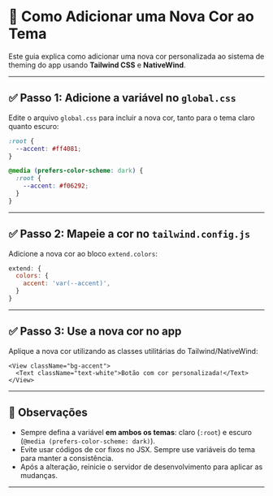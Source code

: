# 🎨 Como Adicionar uma Nova Cor ao Tema

Este guia explica como adicionar uma nova cor personalizada ao sistema de theming do app usando **Tailwind CSS** e **NativeWind**.

---

## ✅ Passo 1: Adicione a variável no `global.css`

Edite o arquivo `global.css` para incluir a nova cor, tanto para o tema claro quanto escuro:

```css
:root {
  --accent: #ff4081;
}

@media (prefers-color-scheme: dark) {
  :root {
    --accent: #f06292;
  }
}
```

---

## ✅ Passo 2: Mapeie a cor no `tailwind.config.js`

Adicione a nova cor ao bloco `extend.colors`:

```js
extend: {
  colors: {
    accent: 'var(--accent)',
  }
}
```

---

## ✅ Passo 3: Use a nova cor no app

Aplique a nova cor utilizando as classes utilitárias do Tailwind/NativeWind:

```tsx
<View className="bg-accent">
  <Text className="text-white">Botão com cor personalizada!</Text>
</View>
```

---

## 📌 Observações

- Sempre defina a variável **em ambos os temas**: claro (`:root`) e escuro (`@media (prefers-color-scheme: dark)`).
- Evite usar códigos de cor fixos no JSX. Sempre use variáveis do tema para manter a consistência.
- Após a alteração, reinicie o servidor de desenvolvimento para aplicar as mudanças.

---

